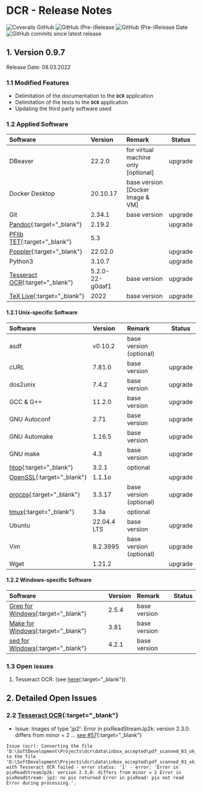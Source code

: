 # DCR - Release Notes

![Coveralls GitHub](https://img.shields.io/coveralls/github/KonnexionsGmbH/dcr.svg)
![GitHub (Pre-)Release](https://img.shields.io/github/v/release/KonnexionsGmbH/dcr?include_prereleases)
![GitHub (Pre-)Release Date](https://img.shields.io/github/release-date-pre/KonnexionsGmbh/dcr)
![GitHub commits since latest release](https://img.shields.io/github/commits-since/KonnexionsGmbH/dcr/0.9.7)

## 1. Version 0.9.7

Release Date: 08.03.2022

### 1.1 Modified Features

- Delimitation of the documentation to the **`DCR`** application
- Delimitation of the tests to the **`DCR`** application
- Updating the third party software used

### 1.2 Applied Software

| Software                                                                      | Version         | Remark                              | Status  |
|:------------------------------------------------------------------------------|:----------------|:------------------------------------|---------|
| DBeaver                                                                       | 22.2.0          | for virtual machine only [optional] | upgrade |
| Docker Desktop                                                                | 20.10.17        | base version [Docker Image & VM]    |         | 
| Git                                                                           | 2.34.1          | base version                        | upgrade |
| [Pandoc](https://pandoc.org){:target="_blank"}                                | 2.19.2          |                                     | upgrade |
| [PFlib TET](https://www.pdflib.com/products/tet){:target="_blank"}            | 5.3             |                                     |         |
| [Poppler](https://poppler.freedesktop.org){:target="_blank"}                  | 22.02.0         |                                     | upgrade |
| Python3                                                                       | 3.10.7          |                                     | upgrade |
| [Tesseract OCR](https://github.com/tesseract-ocr/tesseract){:target="_blank"} | 5.2.0-22-g0daf1 | base version                        | upgrade |
| [TeX Live](https://www.tug.org/texlive){:target="_blank"}                     | 2022            | base version                        | upgrade |

#### 1.2.1 Unix-specific Software

| Software                                                        | Version     | Remark                  | Status  |
|:----------------------------------------------------------------|:------------|:------------------------|---------|
| asdf                                                            | v0.10.2     | base version (optional) |         |
| cURL                                                            | 7.81.0      | base version            | upgrade |
| dos2unix                                                        | 7.4.2       | base version            | upgrade |
| GCC & G++                                                       | 11.2.0      | base version            | upgrade |
| GNU Autoconf                                                    | 2.71        | base version            | upgrade |
| GNU Automake                                                    | 1.16.5      | base version            | upgrade |
| GNU make                                                        | 4.3         | base version            | upgrade |
| [htop](https://htop.dev){:target="_blank"}                      | 3.2.1       | optional                |         |
| [OpenSSL](https://www.openssl.org){:target="_blank"}            | 1.1.1o      |                         | upgrade |
| [procps](https://github.com/warmchang/procps){:target="_blank"} | 3.3.17      | base version (optional) | upgrade |
| [tmux](https://github.com/tmux/tmux/wiki){:target="_blank"}     | 3.3a        | optional                |         |
| Ubuntu                                                          | 22.04.4 LTS | base version            | upgrade |
| Vim                                                             | 8.2.3995    | base version (optional) | upgrade |
| Wget                                                            | 1.21.2      |                         | upgrade |

#### 1.2.2 Windows-specific Software

| Software                                                                                | Version | Remark        | Status |
|:----------------------------------------------------------------------------------------|:--------|:--------------|--------|
| [Grep for Windows](http://gnuwin32.sourceforge.net/packages/grep.htm){:target="_blank"} | 2.5.4   | base version  |        |
| [Make for Windows](http://gnuwin32.sourceforge.net/packages/make.htm){:target="_blank"} | 3.81    | base version  |        |
| [sed for Windows](http://gnuwin32.sourceforge.net/packages/sed.htm){:target="_blank"}   | 4.2.1   | base version  |        |

### 1.3 Open issues

1. Tesseract OCR: (see [here](#issues_tesseract_ocr){:target="_blank"})

## 2. Detailed Open Issues

### <a name="issues_tesseract_ocr"></a> 2.2 [Tesseract OCR](https://github.com/tesseract-ocr/tesseract){:target="_blank"}

- Issue: Images of type 'jp2': Error in pixReadStreamJp2k: version 2.3.0: differs from minor = 2 ... [see #57](https://github.com/UB-Mannheim/tesseract/issues/57){:target="_blank"}

```
Issue (ocr): Converting the file 'D:\SoftDevelopment\Projects\dcr\data\inbox_accepted\pdf_scanned_03_ok_5.jp2' to the file 'D:\SoftDevelopment\Projects\dcr\data\inbox_accepted\pdf_scanned_03_ok_5.pdf' with Tesseract OCR failed - error status: '1' - error: 'Error in pixReadStreamJp2k: version 2.3.0: differs from minor = 2 Error in pixReadStream: jp2: no pix returned Error in pixRead: pix not read Error during processing.'.
```
